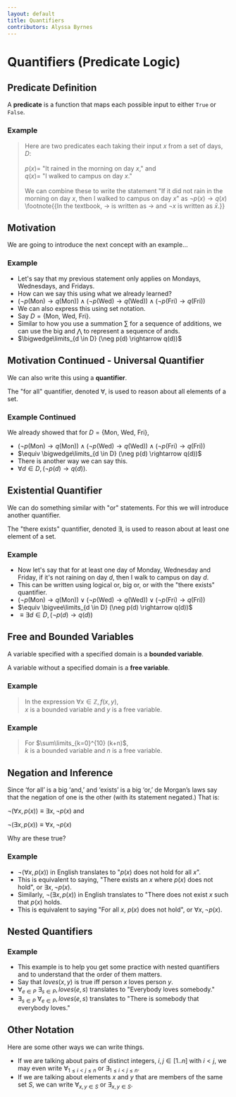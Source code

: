 ```yaml
---
layout: default
title: Quantifiers
contributors: Alyssa Byrnes
---
```


# Quantifiers (Predicate Logic)




## Predicate Definition

 A **predicate** is a
function that maps each possible input to either $\texttt{True}$ or $\texttt{False}$. 
 
### Example 

>Here are two predicates each taking their input $x$ from a set of days, $D$:<br>
> <br>$p(x) =$ "It rained in the morning on day $x$," and <br>
> $q(x) =$ "I walked to campus on day $x$." <br><br>
>We can combine these to write the statement "If it did not rain in the morning
on day $x$, then I walked to campus on day $x$" as $\neg p(x) \rightarrow q(x)$ \footnote{{In the textbook, $\rightarrow$ is written as $\rightarrow$ and $\neg x$ is written as $\bar{x}$.}} 







## Motivation

 We are going to introduce the next concept with an example...

### Example 

- Let's say that my previous statement only applies on Mondays, Wednesdays, and Fridays. <br>
- How can we say this using what we already learned?<br>
- $(\neg p($Mon$) \rightarrow q($Mon$)) \land (\neg p($Wed$) \rightarrow q($Wed$)) \land (\neg p($Fri$) \rightarrow q($Fri$))$ <br>
- We can also express this using set notation. <br>
- Say $D= \{$Mon, Wed, Fri$\}$. <br>
- Similar to how you use a summation $\sum$ for a sequence of additions, we can use the big and $\bigwedge$ to represent a sequence of ands. <br>
- $\bigwedge\limits_{d \in D} (\neg p(d) \rightarrow q(d))$




## Motivation Continued - Universal Quantifier


We can also write this using a **quantifier**.

The "for all" quantifier, denoted $\forall$, is used to reason about all elements of a set.
 
### Example Continued

We already showed that for $D= \{$Mon, Wed, Fri$\}$,

- $(\neg p(\textrm{Mon}) \rightarrow q(\textrm{Mon})) \land (\neg p(\textrm{Wed}) \rightarrow q(\textrm{Wed})) \land (\neg p(\textrm{Fri}) \rightarrow q(\textrm{Fri}))$
- $\equiv \bigwedge\limits_{d \in D} (\neg p(d) \rightarrow q(d))$
- There is another way we can say this.
- $\forall d \in D, (\neg p(d) \rightarrow q(d))$.








## Existential Quantifier


We can do something similar with "or" statements. For this we will introduce another quantifier.

The "there exists" quantifier, denoted $\exists$, is used to reason about at least one element of a set.
 
### Example 

- Now let's say that for at least one day of Monday, Wednesday and Friday, if it's not raining on day $d$, then I walk to campus on day $d$.
- This can be written using logical or, big or, or with the "there exists" quantifier.
- $(\neg p(\textrm{Mon}) \rightarrow q(\textrm{Mon})) \lor (\neg p(\textrm{Wed}) \rightarrow q(\textrm{Wed})) \lor (\neg p(\textrm{Fri}) \rightarrow q(\textrm{Fri}))$
- $\equiv \bigvee\limits_{d \in D} (\neg p(d) \rightarrow q(d))$
- $\equiv \exists d \in D, (\neg p(d) \rightarrow q(d))$








## Free and Bounded Variables


 A variable specified with a specified domain is a **bounded variable**. 
 
 A variable without a specified domain is a **free variable**.
 
### Example 

>In the expression $\forall x \in \mathbb{Z}, f(x,y)$, <br>
>$x$ is a bounded variable and $y$ is a free variable.
 
### Example 

>For
$\sum\limits_{k=0}^{10} (k+n)$, <br>
>$k$ is a bounded variable and $n$ is a free variable.







## Negation and Inference


Since ‘for all’ is a big ‘and,’ and ‘exists’ is a big ‘or,’ de Morgan’s laws say that the
negation of one is the other (with its statement negated.) That is:

$\neg(\forall x, p(x)) \equiv \exists x, \neg p(x)$ and

$\neg(\exists x, p(x)) \equiv \forall x, \neg p(x)$


 Why are these true?

### Example 

- $\neg(\forall x, p(x))$ in English translates to "$p(x)$ does not hold for all $x$". <br>
- This is equivalent to saying, "There exists an $x$ where $p(x)$ does not hold", or $\exists x, \neg p(x)$. <br>
- Similarly, 
$\neg(\exists x, p(x))$ in English translates to "There does not exist $x$ such that $p(x)$ holds. <br>
- This is equivalent to saying "For all $x$, $p(x)$ does not hold", or $\forall x, \neg p(x)$.









## Nested Quantifiers

 
### Example 
- This example is to help you get some practice with nested quantifiers and to understand that the order of them matters. <br>
- Say that $loves(x,y)$ is true iff person $x$ loves person $y$. <br>
- $\forall_{e \in P}$ $\exists_{s \in P}, loves(e,s)$ translates to "Everybody loves somebody." <br>
- $\exists_{s \in P}$ $\forall_{e \in P}, loves(e,s)$ translates to "There is somebody that everybody loves." <br>






## Other Notation

Here are some other ways we can write things.

- If we are talking about pairs of distinct integers, $i, j \in [1..n]$ with $i < j$,
we may even write $\forall_{1\leq i < j \leq n}$ or $\exists_{1\leq i < j \leq n}$.
- If we are talking about elements $x$ and $y$ that are members of the same set $S$, we can write
$\forall_{x,y \in S}$ or $\exists_{x,y \in S}$. 











